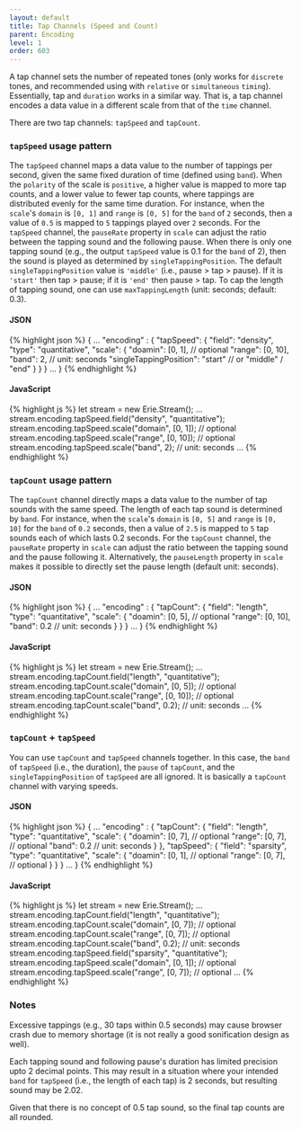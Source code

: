 ```yaml
---
layout: default
title: Tap Channels (Speed and Count)
parent: Encoding
level: 1
order: 603
---
```


A tap channel sets the number of repeated tones (only works for `discrete` tones, and recommended using with `relative` or `simultaneous` `timing`).
Essentially, tap and `duration` works in a similar way.
That is, a tap channel encodes a data value in a different scale from that of the `time` channel.

There are two tap channels: `tapSpeed` and `tapCount`.

### `tapSpeed` usage pattern

The `tapSpeed` channel maps a data value to the number of tappings per second, given the same fixed duration of time (defined using `band`).
When the `polarity` of the scale is `positive`, a higher value is mapped to more tap counts, and a lower value to fewer tap counts,
where tappings are distributed evenly for the same time duration.
For instance, when the `scale`'s `domain` is `[0, 1]` and `range` is `[0, 5]` for the `band` of `2` seconds,
then a value of `0.5` is mapped to `5` tappings played over `2` seconds.
For the `tapSpeed` channel, the `pauseRate` property in `scale` can adjust the ratio between the tapping sound and the following pause.
When there is only one tapping sound (e.g., the output `tapSpeed` value is 0.1 for the `band` of 2), then the sound is played as determined by `singleTappingPosition`.
The default `singleTappingPosition` value is `'middle'` (i.e., pause > tap > pause).
If it is `'start'` then tap > pause; if it is `'end'` then pause > tap.
To cap the length of tapping sound, one can use `maxTappingLength` (unit: seconds; default: 0.3).

<code-groups>
<code-group>
<h4>JSON</h4>
{% highlight json %}
{
  ...
  "encoding" : {
    "tapSpeed": {
      "field": "density",
      "type": "quantitative",
      "scale": {
        "doamin": [0, 1], // optional
        "range": [0, 10],
        "band": 2, // unit: seconds
        "singleTappingPosition": "start" // or "middle" / "end"
      }
    }
  }
  ...
}
{% endhighlight %}
</code-group>
<code-group>
<h4>JavaScript</h4>
{% highlight js %}
let stream = new Erie.Stream();
...
stream.encoding.tapSpeed.field("density", "quantitative");
stream.encoding.tapSpeed.scale("domain", [0, 1]); // optional
stream.encoding.tapSpeed.scale("range", [0, 10]); // optional
stream.encoding.tapSpeed.scale("band", 2); // unit: seconds
...
{% endhighlight %}
</code-group>
</code-groups>

<!-- todo: example -->

### `tapCount` usage pattern

The `tapCount` channel directly maps a data value to the number of tap sounds with the same speed.
The length of each tap sound is determined by `band`.
For instance, when the `scale`'s `domain` is `[0, 5]` and `range` is `[0, 10]` for the `band` of `0.2` seconds,
then a value of `2.5` is mapped to `5` tap sounds each of which lasts 0.2 seconds.
For the `tapCount` channel, the `pauseRate` property in `scale` can adjust the ratio between the tapping sound and the pause following it.
Alternatively, the `pauseLength` property in `scale` makes it possible to directly set the pause length (default unit: seconds).

<code-groups>
<code-group>
<h4>JSON</h4>
{% highlight json %}
{
  ...
  "encoding" : {
    "tapCount": {
      "field": "length",
      "type": "quantitative",
      "scale": {
        "doamin": [0, 5], // optional
        "range": [0, 10],
        "band": 0.2 // unit: seconds
      }
    }
  }
  ...
}
{% endhighlight %}
</code-group>
<code-group>
<h4>JavaScript</h4>
{% highlight js %}
let stream = new Erie.Stream();
...
stream.encoding.tapCount.field("length", "quantitative");
stream.encoding.tapCount.scale("domain", [0, 5]); // optional
stream.encoding.tapCount.scale("range", [0, 10]); // optional
stream.encoding.tapCount.scale("band", 0.2); // unit: seconds
...
{% endhighlight %}
</code-group>
</code-groups>

<!-- todo: example -->

### `tapCount` + `tapSpeed`

You can use `tapCount` and `tapSpeed` channels together. In this case, the `band` of `tapSpeed` (i.e., the duration), the `pause` of `tapCount`, and the `singleTappingPosition` of `tapSpeed` are all ignored.
It is basically a `tapCount` channel with varying speeds.

<code-groups>
<code-group>
<h4>JSON</h4>
{% highlight json %}
{
  ...
  "encoding" : {
    "tapCount": {
      "field": "length",
      "type": "quantitative",
      "scale": {
        "doamin": [0, 7], // optional
        "range": [0, 7], // optional
        "band": 0.2 // unit: seconds
      }
    },
     "tapSpeed": {
      "field": "sparsity",
      "type": "quantitative",
      "scale": {
        "doamin": [0, 1], // optional
        "range": [0, 7], // optional
      }
    }
  }
  ...
}
{% endhighlight %}
</code-group>
<code-group>
<h4>JavaScript</h4>
{% highlight js %}
let stream = new Erie.Stream();
...
stream.encoding.tapCount.field("length", "quantitative");
stream.encoding.tapCount.scale("domain", [0, 7]); // optional
stream.encoding.tapCount.scale("range", [0, 7]); // optional
stream.encoding.tapCount.scale("band", 0.2); // unit: seconds
stream.encoding.tapSpeed.field("sparsity", "quantitative");
stream.encoding.tapSpeed.scale("domain", [0, 1]); // optional
stream.encoding.tapSpeed.scale("range", [0, 7]); // optional
...
{% endhighlight %}
</code-group>
</code-groups>

### Notes

Excessive tappings (e.g., 30 taps within 0.5 seconds) may cause browser crash due to memory shortage (it is not really a good sonification design as well).

Each tapping sound and following pause's duration has limited precision upto 2 decimal points.
This may result in a situation where your intended `band` for `tapSpeed` (i.e., the length of each tap) is 2 seconds, but resulting sound may be 2.02.

Given that there is no concept of 0.5 tap sound, so the final tap counts are all rounded.
